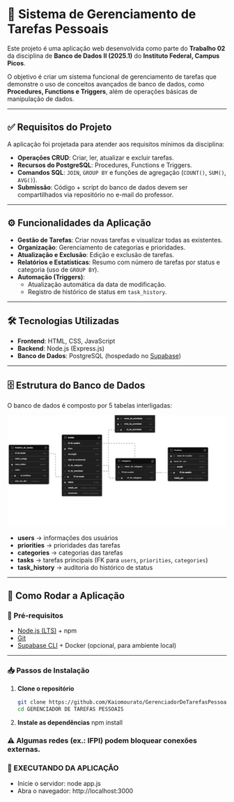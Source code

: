 # 📌 Sistema de Gerenciamento de Tarefas Pessoais

Este projeto é uma aplicação web desenvolvida como parte do **Trabalho 02** da disciplina de **Banco de Dados II (2025.1)** do **Instituto Federal, Campus Picos**.  

O objetivo é criar um sistema funcional de gerenciamento de tarefas que demonstre o uso de conceitos avançados de banco de dados, como **Procedures, Functions e Triggers**, além de operações básicas de manipulação de dados.

---

## ✅ Requisitos do Projeto

A aplicação foi projetada para atender aos requisitos mínimos da disciplina:

- **Operações CRUD**: Criar, ler, atualizar e excluir tarefas.  
- **Recursos do PostgreSQL**: Procedures, Functions e Triggers.  
- **Comandos SQL**: `JOIN`, `GROUP BY` e funções de agregação (`COUNT()`, `SUM()`, `AVG()`).  
- **Submissão**: Código + script do banco de dados devem ser compartilhados via repositório no e-mail do professor.  

---

## ⚙️ Funcionalidades da Aplicação

- **Gestão de Tarefas**: Criar novas tarefas e visualizar todas as existentes.  
- **Organização**: Gerenciamento de categorias e prioridades.  
- **Atualização e Exclusão**: Edição e exclusão de tarefas.  
- **Relatórios e Estatísticas**: Resumo com número de tarefas por status e categoria (uso de `GROUP BY`).  
- **Automação (Triggers)**:  
  - Atualização automática da data de modificação.  
  - Registro de histórico de status em `task_history`.  

---

## 🛠 Tecnologias Utilizadas

- **Frontend**: HTML, CSS, JavaScript  
- **Backend**: Node.js (Express.js)  
- **Banco de Dados**: PostgreSQL (hospedado no [Supabase](https://supabase.com/))  

---

## 🗄 Estrutura do Banco de Dados

O banco de dados é composto por 5 tabelas interligadas:

![Diagrama do Banco de Dados](./supabase-schema-dfxcykmesxqihijehgrl.png)

- **users** → informações dos usuários  
- **priorities** → prioridades das tarefas  
- **categories** → categorias das tarefas  
- **tasks** → tarefas principais (FK para `users`, `priorities`, `categories`)  
- **task_history** → auditoria do histórico de status  

---

## 🚀 Como Rodar a Aplicação

### 🔧 Pré-requisitos
- [Node.js (LTS)](https://nodejs.org/) + npm  
- [Git](https://git-scm.com/)  
- [Supabase CLI](https://supabase.com/docs/guides/cli) + Docker (opcional, para ambiente local)  

---

### 📥 Passos de Instalação

1. **Clone o repositório**  
   ```bash
   git clone https://github.com/Kaiomourato/GerenciadorDeTarefasPessoais.git
   cd GERENCIADOR DE TAREFAS PESSOAIS
2. **Instale as dependências**
    npm install
### ⚠️ Algumas redes (ex.: IFPI) podem bloquear conexões externas.

### 🚀 EXECUTANDO DA APLICAÇÃO
- Inicie o servidor: node app.js
- Abra o navegador: http://localhost:3000